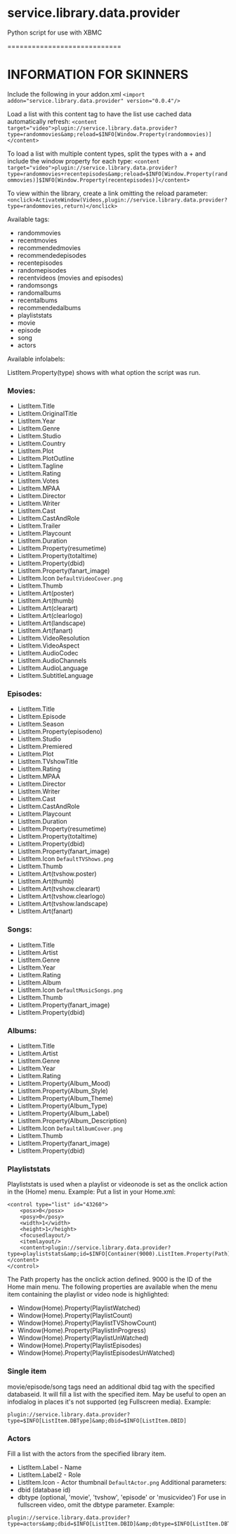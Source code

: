 service.library.data.provider
============================

Python script for use with XBMC

============================

INFORMATION FOR SKINNERS
============================

Include the following in your addon.xml
`<import addon="service.library.data.provider" version="0.0.4"/>`

Load a list with this content tag to have the list use cached data automatically refresh:
`<content target="video">plugin://service.library.data.provider?type=randommovies&amp;reload=$INFO[Window.Property(randommovies)]</content>`

To load a list with multiple content types, split the types with a + and include the window property for each type:
`<content target="video">plugin://service.library.data.provider?type=randommovies+recentepisodes&amp;reload=$INFO[Window.Property(randommovies)]$INFO[Window.Property(recentepisodes)]</content>`

To view within the library, create a link omitting the reload parameter:
`<onclick>ActivateWindow(Videos,plugin://service.library.data.provider?type=randommovies,return)</onclick>`

Available tags:
-   randommovies
-   recentmovies
-   recommendedmovies
-   recommendedepisodes
-   recentepisodes
-   randomepisodes
-   recentvideos (movies and episodes)
-   randomsongs
-   randomalbums
-   recentalbums
-   recommendedalbums
-	playliststats
-	movie
-	episode
-	song
-	actors

Available infolabels:

ListItem.Property(type) shows with what option the script was run.

### Movies:
-	ListItem.Title
-	ListItem.OriginalTitle
-	ListItem.Year
-	ListItem.Genre
-	ListItem.Studio
-	ListItem.Country
-	ListItem.Plot
-	ListItem.PlotOutline
-	ListItem.Tagline
-	ListItem.Rating
-	ListItem.Votes
-	ListItem.MPAA
-	ListItem.Director
-	ListItem.Writer
-	ListItem.Cast
-	ListItem.CastAndRole
-	ListItem.Trailer
-	ListItem.Playcount
-	ListItem.Duration
-	ListItem.Property(resumetime)
-	ListItem.Property(totaltime)
-	ListItem.Property(dbid)
-	ListItem.Property(fanart_image)
-	ListItem.Icon `DefaultVideoCover.png`
-	ListItem.Thumb
-	ListItem.Art(poster)
-	ListItem.Art(thumb)
-	ListItem.Art(clearart)
-	ListItem.Art(clearlogo)
-	ListItem.Art(landscape)
-	ListItem.Art(fanart)
-	ListItem.VideoResolution
-	ListItem.VideoAspect
-	ListItem.AudioCodec
-	ListItem.AudioChannels
-	ListItem.AudioLanguage
-	ListItem.SubtitleLanguage

### Episodes:
-	ListItem.Title
-	ListItem.Episode
-	ListItem.Season
- 	ListItem.Property(episodeno)
-	ListItem.Studio
-	ListItem.Premiered
-	ListItem.Plot
-	ListItem.TVshowTitle
-	ListItem.Rating
-	ListItem.MPAA
-	ListItem.Director
-	ListItem.Writer
-	ListItem.Cast
-	ListItem.CastAndRole
-	ListItem.Playcount
-	ListItem.Duration
-	ListItem.Property(resumetime)
-	ListItem.Property(totaltime)
-	ListItem.Property(dbid)
-	ListItem.Property(fanart_image)
-	ListItem.Icon `DefaultTVShows.png`
-	ListItem.Thumb
-	ListItem.Art(tvshow.poster)
-	ListItem.Art(thumb)
-	ListItem.Art(tvshow.clearart)
-	ListItem.Art(tvshow.clearlogo)
-	ListItem.Art(tvshow.landscape)
-	ListItem.Art(fanart)

### Songs:
-	ListItem.Title
-	ListItem.Artist
-	ListItem.Genre
-	ListItem.Year
-	ListItem.Rating
-	ListItem.Album
-	ListItem.Icon `DefaultMusicSongs.png`
-	ListItem.Thumb
-	ListItem.Property(fanart_image)
-	ListItem.Property(dbid)

### Albums:
-	ListItem.Title
-	ListItem.Artist
-	ListItem.Genre
-	ListItem.Year
-	ListItem.Rating
-	ListItem.Property(Album_Mood)
-	ListItem.Property(Album_Style)
-	ListItem.Property(Album_Theme)
-	ListItem.Property(Album_Type)
-	ListItem.Property(Album_Label)
-	ListItem.Property(Album_Description)
-	ListItem.Icon `DefaultAlbumCover.png`
-	ListItem.Thumb
-	ListItem.Property(fanart_image)
-	ListItem.Property(dbid)

### Playliststats
Playliststats is used when a playlist or videonode is set as the onclick action in the (Home) menu.
Example:
Put a list in your Home.xml:
```
<control type="list" id="43260">
	<posx>0</posx>
	<posy>0</posy>
	<width>1</width>
	<height>1</height>
	<focusedlayout/>
	<itemlayout/>
	<content>plugin://service.library.data.provider?type=playliststats&amp;id=$INFO[Container(9000).ListItem.Property(Path)]</content>
</control>
```
The Path property has the onclick action defined. 
9000 is the ID of the Home main menu.
The following properties are available when the menu item containing the playlist or video node is highlighted:
-	Window(Home).Property(PlaylistWatched)
-	Window(Home).Property(PlaylistCount)
-	Window(Home).Property(PlaylistTVShowCount)
-	Window(Home).Property(PlaylistInProgress)
-	Window(Home).Property(PlaylistUnWatched)
-	Window(Home).Property(PlaylistEpisodes)
-	Window(Home).Property(PlaylistEpisodesUnWatched)

### Single item
movie/episode/song tags need an additional dbid tag with the specified databaseid. 
It will fill a list with the specified item. May be useful to open an infodialog in places it's not supported (eg Fullscreen media).
Example:
```
plugin://service.library.data.provider?type=$INFO[ListItem.DBType]&amp;dbid=$INFO[ListItem.DBID]
```

### Actors
Fill a list with the actors from the specified library item.
 - ListItem.Label - Name
 - ListItem.Label2 - Role
 - ListItem.Icon - Actor thumbnail `DefaultActor.png`
Additional parameters:
- dbid (database id)
- dbtype (optional, 'movie', 'tvshow', 'episode' or 'musicvideo') 
For use in fullscreen video, omit the dbtype parameter.
Example:
```
plugin://service.library.data.provider?type=actors&amp;dbid=$INFO[ListItem.DBID]&amp;dbtype=$INFO[ListItem.DBType]
```


